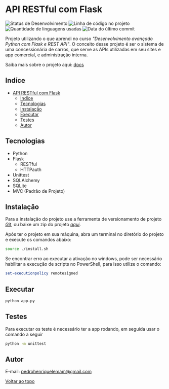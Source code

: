 # API RESTful com Flask

<!-- Opções [Ativo,Em Pausa,Encerrado] -->
![Status de Desenvolvimento](https://img.shields.io/badge/Desenvolvimento-Ativo-success)
![Linha de código no projeto](https://img.shields.io/tokei/lines/github/santospereira/Flask-RESTful-DIO?label=Linhas%20de%20c%C3%B3digo&style=flat)
![Quantidade de linguagens usadas](https://img.shields.io/github/languages/count/santospereira/Flask-RESTful-DIO?label=Linguagens&color=f27830)
![Data do último commit](https://img.shields.io/github/last-commit/santospereira/Flask-RESTful-DIO?label=%C3%9Altimo%20commit)

<!-- ![Licença](https://img.shields.io/github/license/santospereira/Flask-RESTful-DIO) -->

Projeto utilizando o que aprendi no curso *"Desenvolvimento avançado
Python com Flask e REST
API"*.
O conceito desse projeto é ser o sistema de uma concessionária de carros, que serve as APIs utilizadas em seu sites e app comercial, e administração interna.

Saiba mais sobre o projeto aqui: [docs](/docs/Projeto.md)

## Indíce

- [API RESTful com Flask](#api-restful-com-flask)
  - [Indíce](#indíce)
  - [Tecnologias](#tecnologias)
  - [Instalação](#instalação)
  - [Executar](#executar)
  - [Testes](#testes)
  - [Autor](#autor)

## Tecnologias

- Python
- Flask
  - RESTful
  - HTTPauth
- Unittest
- SQLAlchemy
- SQLite
- MVC (Padrão de Projeto)
  
## Instalação

Para a instalação do projeto use a ferramenta de versionamento de projeto [*Git*](https://git-scm.com/), ou baixe um zip do projeto [*aqui*]().

Após ter o projeto em sua máquina, abra um terminal no diretório do projeto e execute os comandos abaixo:

~~~bash
source ./install.sh
~~~

Se encontrar erro ao executar a ativação no windows, pode ser necessário habilitar a execução de scripts no PowerShell, para isso utilize o comando:

~~~PowerShell
set-executionpolicy remotesigned
~~~

## Executar


~~~bash
python app.py
~~~

## Testes

Para executar os teste é necessário ter a app rodando, em seguida usar o comando a seguir

~~~bash
python -m unittest
~~~

## Autor

E-mail: [pedrohenriquelemam@gmail.com](mailto:pedrohenriquelemam@gmail.com)

[Voltar ao topo](#nomedoprojeto)